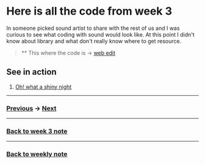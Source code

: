 # Here is all the code from week 3
In someone picked sound artist to share with the rest of us and I was curious to see what coding with sound would look like. At this point I didn't know about library and what don't really know where to get resource.

> ** This where the code is -> [web edit](https://editor.p5js.org/napasornc/sketches/dgtxBQdm-)

## See in action
1. [Oh! what a shiny night](https://editor.p5js.org/napasornc/present/dgtxBQdm-)

---------------------------------------------------
### [Previous](https://github.com/napasornc/c0dew0rd/tree/master/processing/week02) -> [Next](https://github.com/napasornc/c0dew0rd/tree/master/processing/week04)  

--------------------------------------------------
### [Back to week 3 note](https://github.com/napasornc/c0dew0rd/tree/master/week%2003)

--------------------------------------------------
### [Back to weekly note](https://napasornc.github.io/c0dew0rd/)
